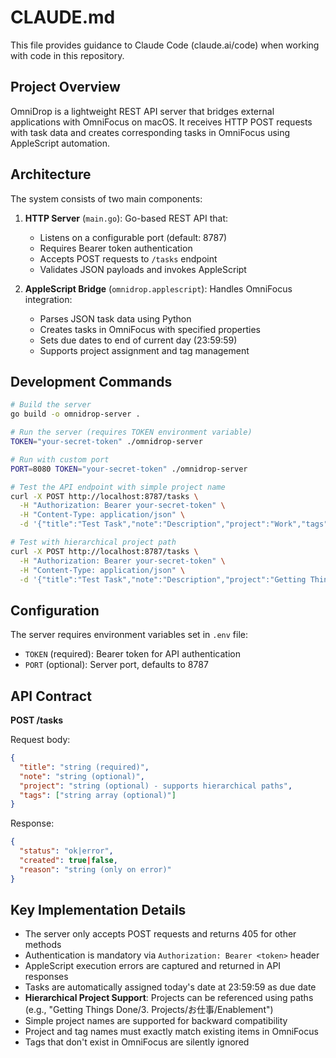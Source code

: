# CLAUDE.md

This file provides guidance to Claude Code (claude.ai/code) when working with code in this repository.

## Project Overview

OmniDrop is a lightweight REST API server that bridges external applications with OmniFocus on macOS. It receives HTTP POST requests with task data and creates corresponding tasks in OmniFocus using AppleScript automation.

## Architecture

The system consists of two main components:

1. **HTTP Server** (`main.go`): Go-based REST API that:
   - Listens on a configurable port (default: 8787)
   - Requires Bearer token authentication
   - Accepts POST requests to `/tasks` endpoint
   - Validates JSON payloads and invokes AppleScript

2. **AppleScript Bridge** (`omnidrop.applescript`): Handles OmniFocus integration:
   - Parses JSON task data using Python
   - Creates tasks in OmniFocus with specified properties
   - Sets due dates to end of current day (23:59:59)
   - Supports project assignment and tag management

## Development Commands

```bash
# Build the server
go build -o omnidrop-server .

# Run the server (requires TOKEN environment variable)
TOKEN="your-secret-token" ./omnidrop-server

# Run with custom port
PORT=8080 TOKEN="your-secret-token" ./omnidrop-server

# Test the API endpoint with simple project name
curl -X POST http://localhost:8787/tasks \
  -H "Authorization: Bearer your-secret-token" \
  -H "Content-Type: application/json" \
  -d '{"title":"Test Task","note":"Description","project":"Work","tags":["urgent"]}'

# Test with hierarchical project path
curl -X POST http://localhost:8787/tasks \
  -H "Authorization: Bearer your-secret-token" \
  -H "Content-Type: application/json" \
  -d '{"title":"Test Task","note":"Description","project":"Getting Things Done/3. Projects/お仕事/Enablement","tags":["urgent"]}'
```

## Configuration

The server requires environment variables set in `.env` file:
- `TOKEN` (required): Bearer token for API authentication
- `PORT` (optional): Server port, defaults to 8787

## API Contract

**POST /tasks**

Request body:
```json
{
  "title": "string (required)",
  "note": "string (optional)",
  "project": "string (optional) - supports hierarchical paths",
  "tags": ["string array (optional)"]
}
```

Response:
```json
{
  "status": "ok|error",
  "created": true|false,
  "reason": "string (only on error)"
}
```

## Key Implementation Details

- The server only accepts POST requests and returns 405 for other methods
- Authentication is mandatory via `Authorization: Bearer <token>` header
- AppleScript execution errors are captured and returned in API responses
- Tasks are automatically assigned today's date at 23:59:59 as due date
- **Hierarchical Project Support**: Projects can be referenced using paths (e.g., "Getting Things Done/3. Projects/お仕事/Enablement")
- Simple project names are supported for backward compatibility
- Project and tag names must exactly match existing items in OmniFocus
- Tags that don't exist in OmniFocus are silently ignored